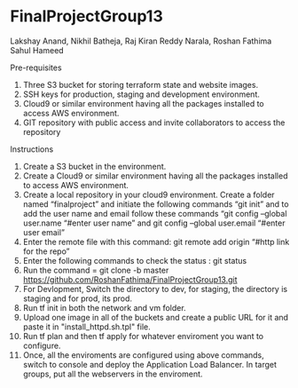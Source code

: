 # FinalProjectGroup13
Lakshay Anand, Nikhil Batheja, Raj Kiran Reddy Narala, Roshan Fathima Sahul Hameed

Pre-requisites

1.	Three S3 bucket for storing terraform state and website images.
2.	SSH keys for production, staging and development environment.
3.	Cloud9 or similar environment having all the packages installed to access AWS environment.
4.  GIT repository with public access and invite collaborators to access the repository


Instructions
1.	Create a S3 bucket in the environment.
2.	Create a Cloud9 or similar environment having all the packages installed to access AWS environment.
3.  Create a local repository in your cloud9 environment. Create a folder named  “finalproject” and initiate the following commands “git init” and to add the user name and email follow these commands “git config –global user.name “#enter user name” and git config –global user.email “#enter user email”
4. Enter the remote file with this command: git remote add origin “#http link for the repo”
5. Enter the following commands to check the status : git status
6. Run the command = git clone -b master https://github.com/RoshanFathima/FinalProjectGroup13.git
7. For Devlopment, Switch the directory to dev, for staging, the directory is staging and for prod, its prod.
7. Run tf init in both the network and vm folder.
8. Upload one image in all of the buckets and create a public URL for it and paste it in "install_httpd.sh.tpl" file.
9. Run tf plan and then tf apply for whatever enviroment you want to configure.
10. Once, all the enviroments are configured using above commands, switch to console and deploy the Application Load Balancer. In target groups, put all the webservers in the enviroment. 








